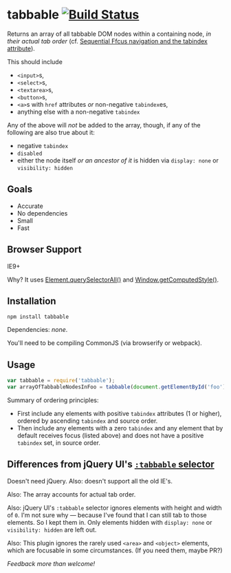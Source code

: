 # tabbable [![Build Status](https://travis-ci.org/davidtheclark/tabbable.svg?branch=master)](https://travis-ci.org/davidtheclark/tabbable)

Returns an array of all tabbable DOM nodes within a containing node, *in their actual tab order* (cf. [Sequential Ffcus navigation and the tabindex attribute](http://www.w3.org/TR/html5/editing.html#sequential-focus-navigation-and-the-tabindex-attribute)).

This should include

- `<input>`s,
- `<select>`s,
- `<textarea>`s,
- `<button>`s,
- `<a>`s with `href` attributes *or* non-negative `tabindex`es,
- anything else with a non-negative `tabindex`

Any of the above will *not* be added to the array, though, if any of the following are also true about it:
- negative `tabindex`
- `disabled`
- either the node itself *or an ancestor of it* is hidden via `display: none` or `visibility: hidden`

## Goals
- Accurate
- No dependencies
- Small
- Fast

## Browser Support

IE9+

Why? It uses [Element.querySelectorAll()](https://developer.mozilla.org/en-US/docs/Web/API/Element/querySelectorAll) and [Window.getComputedStyle()](https://developer.mozilla.org/en-US/docs/Web/API/Window/getComputedStyle).

## Installation

```
npm install tabbable
```

Dependencies: *none*.

You'll need to be compiling CommonJS (via browserify or webpack).

## Usage

```js
var tabbable = require('tabbable');
var arrayOfTabbableNodesInFoo = tabbable(document.getElementById('foo'));
```

Summary of ordering principles:
- First include any elements with positive `tabindex` attributes (1 or higher), ordered by ascending `tabindex` and source order.
- Then include any elements with a zero `tabindex` and any element that by default receives focus (listed above) and does not have a positive `tabindex` set, in source order.

## Differences from jQuery UI's [`:tabbable` selector](https://api.jqueryui.com/tabbable-selector/)

Doesn't need jQuery. Also: doesn't support all the old IE's.

Also: The array accounts for actual tab order.

Also: jQuery UI's `:tabbable` selector ignores elements with height and width of `0`. I'm not sure why — because I've found that I can still tab to those elements. So I kept them in. Only elements hidden with `display: none` or `visibility: hidden` are left out.

Also: This plugin ignores the rarely used `<area>` and `<object>` elements, which are focusable in some circumstances. (If you need them, maybe PR?)

*Feedback more than welcome!*

